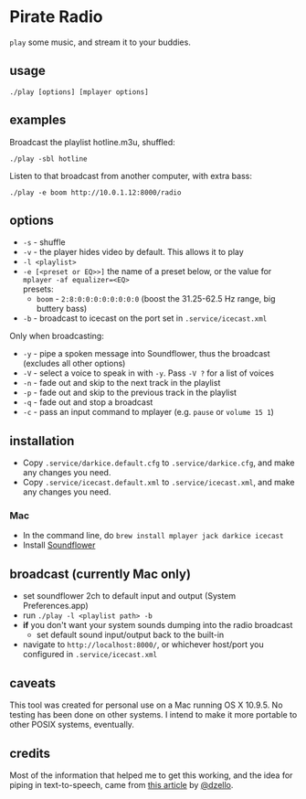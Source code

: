 # Pirate Radio

`play` some music, and stream it to your buddies.

## usage

`./play [options] [mplayer options]`

## examples

Broadcast the playlist hotline.m3u, shuffled:

```
./play -sbl hotline
```

Listen to that broadcast from another computer, with extra bass:

```
./play -e boom http://10.0.1.12:8000/radio
```

## options

- `-s` - shuffle
- `-v` - the player hides video by default. This allows it to play
- `-l <playlist>`
- `-e [<preset or EQ>>]` the name of a preset below, or the value
	for `mplayer -af equalizer=<EQ>`  
	presets:
	- `boom` - `2:8:0:0:0:0:0:0:0:0` (boost the 31.25-62.5 Hz range,  big buttery bass)
- `-b` - broadcast to icecast on the port set in `.service/icecast.xml`

Only when broadcasting:

- `-y` - pipe a spoken message into Soundflower, thus the broadcast (excludes all other options)
- `-V` - select a voice to speak in with `-y`. Pass `-V ?` for a list of voices
- `-n` - fade out and skip to the next track in the playlist
- `-p` - fade out and skip to the previous track in the playlist
- `-q` - fade out and stop a broadcast
- `-c` - pass an input command to mplayer (e.g. `pause` or `volume 15 1`)

## installation

- Copy `.service/darkice.default.cfg` to  `.service/darkice.cfg`, and make any changes you need.
- Copy `.service/icecast.default.xml` to  `.service/icecast.xml`, and make any changes you need.

### Mac

- In the command line, do `brew install mplayer jack darkice icecast`
- Install [Soundflower](https://rogueamoeba.com/freebies/soundflower/)

## broadcast (currently Mac only)

- set soundflower 2ch to default input and output (System Preferences.app)
- run `./play -l <playlist path> -b`
- **if** you don't want your system sounds dumping into the radio broadcast
	- set default sound input/output back to the built-in
- navigate to `http://localhost:8000/`, or whichever host/port you configured in `.service/icecast.xml`

## caveats

This tool was created for personal use on a Mac running OS X 10.9.5. No testing
has been done on other systems. I intend to make it more portable to other
POSIX systems, eventually.

## credits

Most of the information that helped me to get this working, and the idea for
piping in text-to-speech, came from [this
article](http://dzello.com/blog/2012/11/21/live-stream-audio-from-osx-mountain-lion-with-icecast-and-darkice/)
by [@dzello](https://github.com/dzello).
